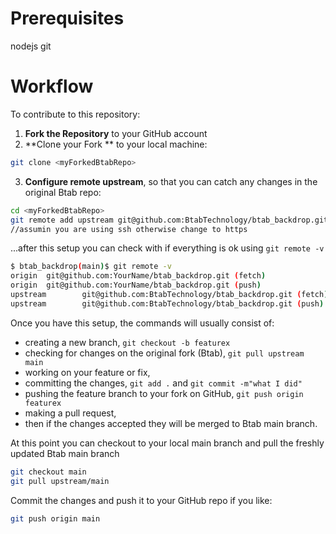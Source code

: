 # Prerequisites

nodejs
git

# Workflow

To contribute to this repository:

1.  **Fork the Repository** to your GitHub account
2.  **Clone your Fork ** to your local machine:

```bash
git clone <myForkedBtabRepo>
```

3. **Configure remote upstream**, so that you can catch any changes in the original Btab repo:

```sh
cd <myForkedBtabRepo>
git remote add upstream git@github.com:BtabTechnology/btab_backdrop.git (fetch)
//assumin you are using ssh otherwise change to https
```

...after this setup you can check with if everything is ok using `git remote -v`

```sh
$ btab_backdrop(main)$ git remote -v
origin  git@github.com:YourName/btab_backdrop.git (fetch)
origin  git@github.com:YourName/btab_backdrop.git (push)
upstream        git@github.com:BtabTechnology/btab_backdrop.git (fetch)
upstream        git@github.com:BtabTechnology/btab_backdrop.git (push)
```

Once you have this setup, the commands will usually consist of:

- creating a new branch, `git checkout -b featurex`
- checking for changes on the original fork (Btab), `git pull upstream main`
- working on your feature or fix,
- committing the changes, `git add .` and `git commit -m"what I did"`
- pushing the feature branch to your fork on GitHub, `git push origin featurex`
- making a pull request,
- then if the changes accepted they will be merged to Btab main branch.

At this point you can checkout to your local main branch and pull the freshly updated Btab main branch

```sh
git checkout main
git pull upstream/main
```

Commit the changes and push it to your GitHub repo if you like:

```sh
git push origin main
```
